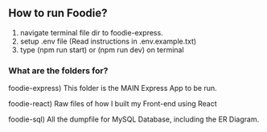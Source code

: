 ## How to run Foodie?
1) navigate terminal file dir to foodie-express.
2) setup .env file (Read instructions in .env.example.txt)
3) type (npm run start) or (npm run dev) on terminal


### What are the folders for?

foodie-express)
This folder is the MAIN Express App to be run.

foodie-react)
Raw files of how I built my Front-end using React

foodie-sql)
All the dumpfile for MySQL Database, including the ER Diagram.
